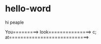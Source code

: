 # hello-word

hi peaple

You=========>
look===============>              c;
at============================> 
